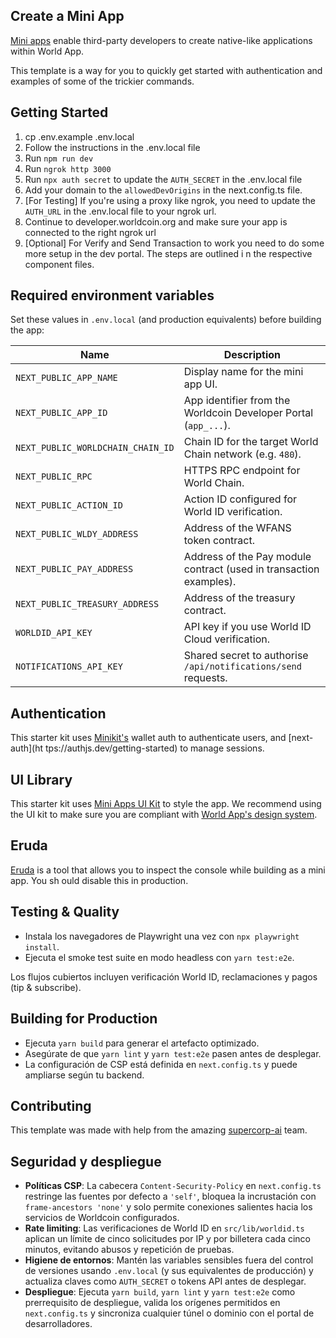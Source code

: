 ## Create a Mini App

[Mini apps](https://docs.worldcoin.org/mini-apps) enable third-party developers to create native-like applications within World
App.

This template is a way for you to quickly get started with authentication and examples of some of the trickier commands.

## Getting Started

1. cp .env.example .env.local
2. Follow the instructions in the .env.local file
3. Run `npm run dev`
4. Run `ngrok http 3000`
5. Run `npx auth secret` to update the `AUTH_SECRET` in the .env.local file
6. Add your domain to the `allowedDevOrigins` in the next.config.ts file.
7. [For Testing] If you're using a proxy like ngrok, you need to update the `AUTH_URL` in the .env.local file to your ngrok url.
8. Continue to developer.worldcoin.org and make sure your app is connected to the right ngrok url
9. [Optional] For Verify and Send Transaction to work you need to do some more setup in the dev portal. The steps are outlined i
n the respective component files.

## Required environment variables

Set these values in `.env.local` (and production equivalents) before building the app:

| Name | Description |
| --- | --- |
| `NEXT_PUBLIC_APP_NAME` | Display name for the mini app UI. |
| `NEXT_PUBLIC_APP_ID` | App identifier from the Worldcoin Developer Portal (`app_...`). |
| `NEXT_PUBLIC_WORLDCHAIN_CHAIN_ID` | Chain ID for the target World Chain network (e.g. `480`). |
| `NEXT_PUBLIC_RPC` | HTTPS RPC endpoint for World Chain. |
| `NEXT_PUBLIC_ACTION_ID` | Action ID configured for World ID verification. |
| `NEXT_PUBLIC_WLDY_ADDRESS` | Address of the WFANS token contract. |
| `NEXT_PUBLIC_PAY_ADDRESS` | Address of the Pay module contract (used in transaction examples). |
| `NEXT_PUBLIC_TREASURY_ADDRESS` | Address of the treasury contract. |
| `WORLDID_API_KEY` | API key if you use World ID Cloud verification. |
| `NOTIFICATIONS_API_KEY` | Shared secret to authorise `/api/notifications/send` requests. |

## Authentication

This starter kit uses [Minikit's](https://github.com/worldcoin/minikit-js) wallet auth to authenticate users, and [next-auth](ht
tps://authjs.dev/getting-started) to manage sessions.

## UI Library

This starter kit uses [Mini Apps UI Kit](https://github.com/worldcoin/mini-apps-ui-kit) to style the app. We recommend using the
 UI kit to make sure you are compliant with [World App's design system](https://docs.world.org/mini-apps/design/app-guidelines).

## Eruda

[Eruda](https://github.com/liriliri/eruda) is a tool that allows you to inspect the console while building as a mini app. You sh
ould disable this in production.

## Testing & Quality

- Instala los navegadores de Playwright una vez con `npx playwright install`.
- Ejecuta el smoke test suite en modo headless con `yarn test:e2e`.

Los flujos cubiertos incluyen verificación World ID, reclamaciones y pagos (tip & subscribe).

## Building for Production

- Ejecuta `yarn build` para generar el artefacto optimizado.
- Asegúrate de que `yarn lint` y `yarn test:e2e` pasen antes de desplegar.
- La configuración de CSP está definida en `next.config.ts` y puede ampliarse según tu backend.

## Contributing

This template was made with help from the amazing [supercorp-ai](https://github.com/supercorp-ai) team.

## Seguridad y despliegue

- **Políticas CSP**: La cabecera `Content-Security-Policy` en `next.config.ts` restringe las fuentes por defecto a `'self'`, bloquea la incrustación con `frame-ancestors 'none'` y solo permite conexiones salientes hacia los servicios de Worldcoin configurados.
- **Rate limiting**: Las verificaciones de World ID en `src/lib/worldid.ts` aplican un límite de cinco solicitudes por IP y por billetera cada cinco minutos, evitando abusos y repetición de pruebas.
- **Higiene de entornos**: Mantén las variables sensibles fuera del control de versiones usando `.env.local` (y sus equivalentes de producción) y actualiza claves como `AUTH_SECRET` o tokens API antes de desplegar.
- **Despliegue**: Ejecuta `yarn build`, `yarn lint` y `yarn test:e2e` como prerrequisito de despliegue, valida los orígenes permitidos en `next.config.ts` y sincroniza cualquier túnel o dominio con el portal de desarrolladores.
